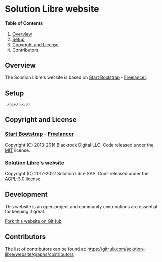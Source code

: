 # Solution Libre website

<!-- markdownlint-disable-next-line MD001 -->
#### Table of Contents

1. [Overview](#overview)
2. [Setup](#setup)
3. [Copyright and License](#copyright-and-license)
4. [Contributors](#contributors)

## Overview

The Solution Libre's website is based on [Start Bootstrap](http://startbootstrap.com/) -
[Freelancer](http://startbootstrap.com/template-overviews/freelancer/).

## Setup

```sh
./bin/build
```

## Copyright and License

### [Start Bootstrap](http://startbootstrap.com/) - [Freelancer](http://startbootstrap.com/template-overviews/freelancer/)

Copyright (C) 2013-2016 Blackrock Digital LLC. Code released under the
[MIT](https://github.com/BlackrockDigital/startbootstrap-freelancer/blob/gh-pages/LICENSE) license.

### Solution Libre's website

Copyright (C) 2017-2022 Solution Libre SAS. Code released under the
[AGPL-3.0](https://raw.githubusercontent.com/solution-libre/website/master/LICENSE) license.

## Development

This website is an open project and community contributions are essential for keeping it great.

[Fork this website on GitHub](https://github.com/solution-libre/website/fork)

## Contributors

The list of contributors can be found at: <https://github.com/solution-libre/website/graphs/contributors>
